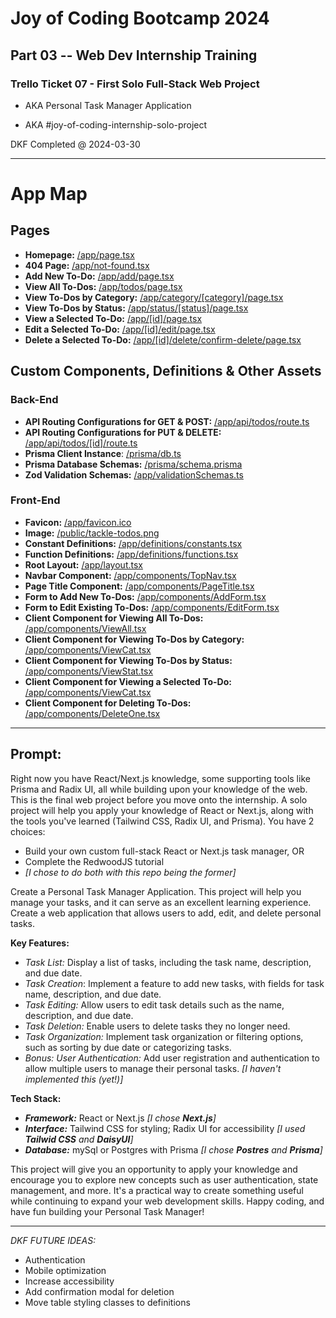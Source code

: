 # Joy of Coding Bootcamp 2024

## Part 03 -- Web Dev Internship Training

### Trello Ticket 07 - First Solo Full-Stack Web Project

- AKA Personal Task Manager Application

- AKA #joy-of-coding-internship-solo-project

DKF Completed @ 2024-03-30

---

# App Map

## Pages

- **Homepage:** [/app/page.tsx](https://github.com/LAdanimo/joy-of-coding-internship-solo-project/blob/main/app/page.tsx)
- **404 Page:** [/app/not-found.tsx](https://github.com/LAdanimo/joy-of-coding-internship-solo-project/blob/main/app/not-found.tsx)
- **Add New To-Do:** [/app/add/page.tsx](https://github.com/LAdanimo/joy-of-coding-internship-solo-project/blob/main/app/add/page.tsx)
- **View All To-Dos:** [/app/todos/page.tsx](https://github.com/LAdanimo/joy-of-coding-internship-solo-project/blob/main/app/todos/page.tsx)
- **View To-Dos by Category:** [/app/category/[category]/page.tsx](https://github.com/LAdanimo/joy-of-coding-internship-solo-project/blob/main/app/category/[category]/page.tsx)
- **View To-Dos by Status:** [/app/status/[status]/page.tsx](https://github.com/LAdanimo/joy-of-coding-internship-solo-project/blob/main/app/status/[status]/page.tsx)
- **View a Selected To-Do:** [/app/[id]/page.tsx](https://github.com/LAdanimo/joy-of-coding-internship-solo-project/blob/main/app/[id]/page.tsx)
- **Edit a Selected To-Do:** [/app/[id]/edit/page.tsx](https://github.com/LAdanimo/joy-of-coding-internship-solo-project/blob/main/app/[id]/edit/page.tsx)
- **Delete a Selected To-Do:** [/app/[id]/delete/confirm-delete/page.tsx](https://github.com/LAdanimo/joy-of-coding-internship-solo-project/blob/main/app/[id]/delete/confirm-delete/page.tsx)

## Custom Components, Definitions & Other Assets

### Back-End

- **API Routing Configurations for GET & POST:** [/app/api/todos/route.ts](https://github.com/LAdanimo/joy-of-coding-internship-solo-project/blob/main/app/api/todos/route.ts)
- **API Routing Configurations for PUT & DELETE:** [/app/api/todos/[id]/route.ts](https://github.com/LAdanimo/joy-of-coding-internship-solo-project/blob/main/app/api/todos/[id]/route.ts)
- **Prisma Client Instance**: [/prisma/db.ts](https://github.com/LAdanimo/joy-of-coding-internship-solo-project/blob/main/prisma/db.ts)
- **Prisma Database Schemas:** [/prisma/schema.prisma](https://github.com/LAdanimo/joy-of-coding-internship-solo-project/blob/main/prisma/schema.prisma)
- **Zod Validation Schemas:** [/app/validationSchemas.ts
](https://github.com/LAdanimo/joy-of-coding-internship-solo-project/blob/main/app/validationSchemas.ts)

### Front-End

- **Favicon:** [/app/favicon.ico](https://github.com/LAdanimo/joy-of-coding-internship-solo-project/blob/main/app/favicon.ico)
- **Image:** [/public/tackle-todos.png](https://github.com/LAdanimo/joy-of-coding-internship-solo-project/blob/main/public/tackle-todos.png)
- **Constant Definitions:** [/app/definitions/constants.tsx](https://github.com/LAdanimo/joy-of-coding-internship-solo-project/blob/main/app/definitions/constants.tsx)
- **Function Definitions:** [/app/definitions/functions.tsx](https://github.com/LAdanimo/joy-of-coding-internship-solo-project/blob/main/app/definitions/functions.tsx)
- **Root Layout:** [/app/layout.tsx](https://github.com/LAdanimo/joy-of-coding-internship-solo-project/blob/main/app/layout.tsx)
- **Navbar Component:** [/app/components/TopNav.tsx](https://github.com/LAdanimo/joy-of-coding-internship-solo-project/blob/main/app/components/TopNav.tsx)
- **Page Title Component:** [/app/components/PageTitle.tsx](https://github.com/LAdanimo/joy-of-coding-internship-solo-project/blob/main/app/components/PageTitle.tsx)
- **Form to Add New To-Dos:** [/app/components/AddForm.tsx](https://github.com/LAdanimo/joy-of-coding-internship-solo-project/blob/main/app/components/AddForm.tsx)
- **Form to Edit Existing To-Dos:** [/app/components/EditForm.tsx](https://github.com/LAdanimo/joy-of-coding-internship-solo-project/blob/main/app/components/EditForm.tsx)
- **Client Component for Viewing All To-Dos:** [/app/components/ViewAll.tsx](https://github.com/LAdanimo/joy-of-coding-internship-solo-project/blob/main/app/components/ViewAll.tsx)
- **Client Component for Viewing To-Dos by Category:** [/app/components/ViewCat.tsx](https://github.com/LAdanimo/joy-of-coding-internship-solo-project/blob/main/app/components/ViewCat.tsx)
- **Client Component for Viewing To-Dos by Status:** [/app/components/ViewStat.tsx](https://github.com/LAdanimo/joy-of-coding-internship-solo-project/blob/main/app/components/ViewStat.tsx)
- **Client Component for Viewing a Selected To-Do:** [/app/components/ViewCat.tsx](https://github.com/LAdanimo/joy-of-coding-internship-solo-project/blob/main/app/components/ViewCat.tsx)
- **Client Component for Deleting To-Dos:** [/app/components/DeleteOne.tsx](https://github.com/LAdanimo/joy-of-coding-internship-solo-project/blob/main/app/components/DeleteOne.tsx)

-----

## Prompt:

Right now you have React/Next.js knowledge, some supporting tools like Prisma and Radix UI, all while building upon your knowledge of the web. This is the final web project before you move onto the internship. A solo project will help you apply your knowledge of React or Next.js, along with the tools you've learned (Tailwind CSS, Radix UI, and Prisma). You have 2 choices:

* Build your own custom full-stack React or Next.js task manager, OR
* Complete the RedwoodJS tutorial
* _[I chose to do both with this repo being the former]_

Create a Personal Task Manager Application. This project will help you manage your tasks, and it can serve as an excellent learning experience. Create a web application that allows users to add, edit, and delete personal tasks.

**Key Features:**

* _Task List:_ Display a list of tasks, including the task name, description, and due date.
* _Task Creation_: Implement a feature to add new tasks, with fields for task name, description, and due date.
* _Task Editing:_ Allow users to edit task details such as the name, description, and due date.
* _Task Deletion:_ Enable users to delete tasks they no longer need.
* _Task Organization:_ Implement task organization or filtering options, such as sorting by due date or categorizing tasks.
* _Bonus: User Authentication:_ Add user registration and authentication to allow multiple users to manage their personal tasks. _[I haven't implemented this (yet!)]_

**Tech Stack:**

* **_Framework:_** React or Next.js _[I chose **Next.js**]_
* **_Interface:_**  Tailwind CSS for styling; Radix UI for accessibility _[I used **Tailwid CSS** and **DaisyUI**]_
* **_Database:_** mySql or Postgres with Prisma _[I chose **Postres** and **Prisma**]_

This project will give you an opportunity to apply your knowledge and encourage you to explore new concepts such as user authentication, state management, and more. It's a practical way to create something useful while continuing to expand your web development skills. Happy coding, and have fun building your Personal Task Manager!

-----

_DKF FUTURE IDEAS:_
- Authentication
- Mobile optimization
- Increase accessibility
- Add confirmation modal for deletion
- Move table styling classes to definitions
